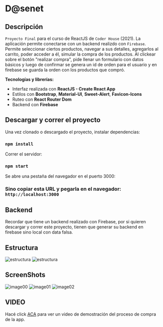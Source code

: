 # D@senet

## Descripción

`Proyecto Final` para el curso de ReactJS de `Coder House` (2021).
La aplicación permite conectarse con un backend realizdo con `Firebase`.
Permite seleccionar ciertos productos, navegar a sus detalles, agregarlos al carrito, poder acceder a él, simular la compra de los productos.
Al clickear sobre el botón "realizar compra", pide llenar un formulario con datos básicos y luego de confirmar
se genera un id de orden para el usuario y en firebase se guarda la orden con los productos que compró.

**Tecnologías y librerías:**

- Interfaz realizada con **ReactJS - Create React App**
- Estilos con **Bootstrap**, **Material-UI**, **Sweet-Alert**, **Favicon-Icons**
- Ruteo con **React Router Dom**
- Backend con **Firebase**

## Descargar y correr el proyecto

Una vez clonado o descargado el proyecto, instalar dependencias:

### `npm install`

Correr el servidor:

### `npm start`

Se abre una pestaña del navegador en el puerto 3000:

### Sino copiar esta URL y pegarla en el navegador: `http://localhost:3000`

## Backend

Recordar que tiene un backend realizado con Firebase, por si quieren descargar y correr este proyecto, tienen que generar su backend en firebase sino local con data falsa.

## Estructura

![estructura](https://imgur.com/Grx7j2h)
![estructura](https://imgur.com/P0mpTEo)

## ScreenShots

![image00]()
![image01]()
![image02]()

## VIDEO

Hacé click [ACA]() para ver un video de demostración del proceso de compra de la app.
